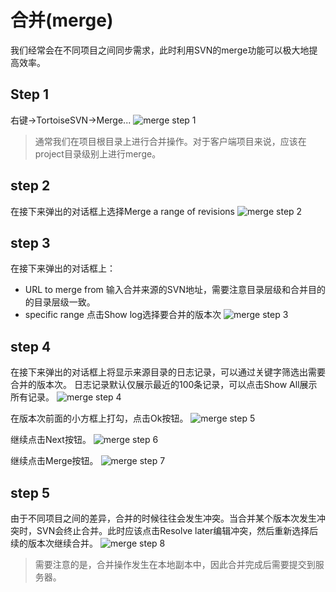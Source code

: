 # 合并(merge)

我们经常会在不同项目之间同步需求，此时利用SVN的merge功能可以极大地提高效率。

## Step 1
右键->TortoiseSVN->Merge...
![merge step 1](images/merge01.png)

> 通常我们在项目根目录上进行合并操作。对于客户端项目来说，应该在project目录级别上进行merge。

## step 2
在接下来弹出的对话框上选择Merge a range of revisions
![merge step 2](images/merge02.png)

## step 3
在接下来弹出的对话框上：
* URL to merge from 输入合并来源的SVN地址，需要注意目录层级和合并目的的目录层级一致。
* specific range 点击Show log选择要合并的版本次
![merge step 3](images/merge03.png)

## step 4
在接下来弹出的对话框上将显示来源目录的日志记录，可以通过关键字筛选出需要合并的版本次。
日志记录默认仅展示最近的100条记录，可以点击Show All展示所有记录。
![merge step 4](images/merge04.png)

在版本次前面的小方框上打勾，点击Ok按钮。
![merge step 5](images/merge05.png)

继续点击Next按钮。
![merge step 6](images/merge06.png)

继续点击Merge按钮。
![merge step 7](images/merge07.png)

## step 5
由于不同项目之间的差异，合并的时候往往会发生冲突。当合并某个版本次发生冲突时，SVN会终止合并。此时应该点击Resolve later编辑冲突，然后重新选择后续的版本次继续合并。
![merge step 8](images/merge08.png)

> 需要注意的是，合并操作发生在本地副本中，因此合并完成后需要提交到服务器。
